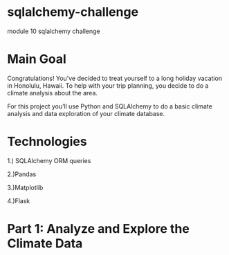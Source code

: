 # sqlalchemy-challenge
module 10 sqlalchemy challenge

# Main Goal

Congratulations! You've decided to treat yourself to a long holiday vacation in Honolulu, Hawaii. To help with your trip planning, you decide to do a climate analysis about the area. 

For this project you’ll use Python and SQLAlchemy to do a basic climate analysis and data exploration of your climate database.

# Technologies

1.) SQLAlchemy ORM queries

2.)Pandas

3.)Matplotlib

4.)Flask

# Part 1: Analyze and Explore the Climate Data

